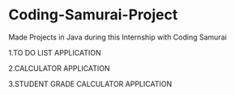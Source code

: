 # Coding-Samurai-Project
Made Projects in Java during this Internship with Coding Samurai 

1.TO DO LIST APPLICATION

2.CALCULATOR APPLICATION

3.STUDENT GRADE CALCULATOR APPLICATION
